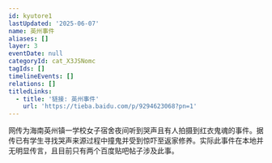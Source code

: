 ```yaml
---
id: kyutore1
lastUpdated: '2025-06-07'
name: 英州事件
aliases: []
layer: 3
eventDate: null
categoryId: cat_X3JSNomc
tagIds: []
timelineEvents: []
relations: []
titledLinks:
  - title: '链接: 英州事件'
    url: 'https://tieba.baidu.com/p/9294623068?pn=1'
---
```

网传为海南英州镇一学校女子宿舍夜间听到哭声且有人拍摄到红衣鬼魂的事件。据传已有学生寻找哭声来源过程中撞鬼并受到惊吓至返家修养。实际此事件在本地并无明显传言，且目前只有两个百度贴吧帖子涉及此事。
